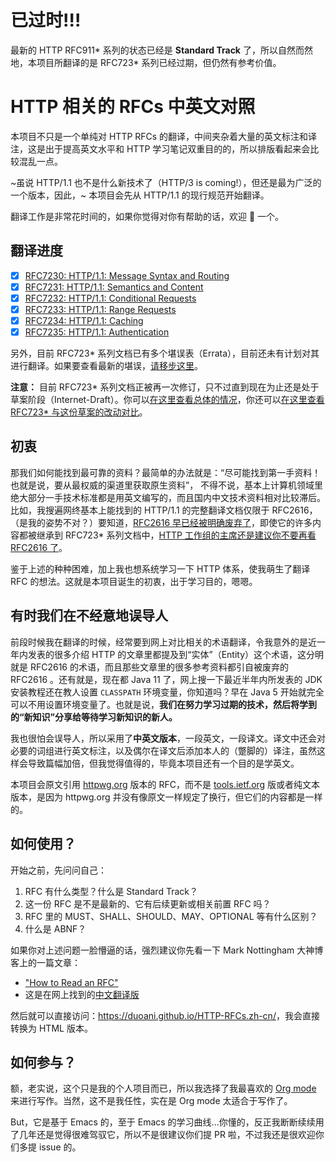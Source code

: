 # 已过时!!!
最新的 HTTP RFC911* 系列的状态已经是 **Standard Track** 了，所以自然而然地，本项目所翻译的是 RFC723* 系列已经过期，但仍然有参考价值。

# HTTP 相关的 RFCs 中英文对照

本项目不只是一个单纯对 HTTP RFCs 的翻译，中间夹杂着大量的英文标注和译注，这是出于提高英文水平和 HTTP 学习笔记双重目的的，所以排版看起来会比较混乱一点。

~虽说 HTTP/1.1 也不是什么新技术了（HTTP/3 is coming!），但还是最为广泛的一个版本，因此，~ 本项目会先从 HTTP/1.1 的现行规范开始翻译。

翻译工作是非常花时间的，如果你觉得对你有帮助的话，欢迎 :star2: 一个。

## 翻译进度

- [x] [RFC7230: HTTP/1.1: Message Syntax and Routing](https://duoani.github.io/HTTP-RFCs.zh-cn/RFC7230.html)
- [x] [RFC7231: HTTP/1.1: Semantics and Content](https://duoani.github.io/HTTP-RFCs.zh-cn/RFC7231.html)
- [x] [RFC7232: HTTP/1.1: Conditional Requests](https://duoani.github.io/HTTP-RFCs.zh-cn/RFC7232.html)
- [x] [RFC7233: HTTP/1.1: Range Requests](https://duoani.github.io/HTTP-RFCs.zh-cn/RFC7233.html)
- [x] [RFC7234: HTTP/1.1: Caching](https://duoani.github.io/HTTP-RFCs.zh-cn/RFC7234.html)
- [x] [RFC7235: HTTP/1.1: Authentication](https://duoani.github.io/HTTP-RFCs.zh-cn/RFC7235.html)

另外，目前 RFC723* 系列文档已有多个堪误表（Errata），目前还未有计划对其进行翻译。如果要查看最新的堪误，[请移步这里](https://datatracker.ietf.org/wg/httpbis/documents/)。

**注意：** 目前 RFC723* 系列文档正被再一次修订，只不过直到现在为止还是处于草案阶段（Internet-Draft）。你可以[在这里查看总体的情况](https://github.com/httpwg/http-core#draft-http-core-documents)，你还可以[在这里查看 RFC723* 与这份草案的改动对比](https://httpwg.org/http-core/diffs/diff_semantics_01.html)。

## 初衷

那我们如何能找到最可靠的资料？最简单的办法就是：“尽可能找到第一手资料！也就是说，要从最权威的渠道里获取原生资料”，
不得不说，基本上计算机领域里绝大部分一手技术标准都是用英文编写的，而且国内中文技术资料相对比较滞后。比如，我搜遍网终基本上能找到的 HTTP/1.1 的完整翻译文档仅限于 RFC2616，（是我的姿势不对？）要知道，[RFC2616 早已经被明确废弃了](https://httpwg.org/specs/)，即使它的许多内容都被继承到 RFC723* 系列文档中，[HTTP 工作组的主席还是建议你不要再看 RFC2616 了](https://www.mnot.net/blog/2014/06/07/rfc2616_is_dead)。

鉴于上述的种种困难，加上我也想系统学习一下 HTTP 体系，使我萌生了翻译 RFC 的想法。这就是本项目诞生的初衷，出于学习目的，嗯嗯。

## 有时我们在不经意地误导人

前段时候我在翻译的时候，经常要到网上对比相关的术语翻译，令我意外的是近一年内发表的很多介绍 HTTP 的文章里都提及到“实体”（Entity）这个术语，这分明就是 RFC2616 的术语，而且那些文章里的很多参考资料都引自被废弃的 RFC2616 。还有就是，现在都 Java 11 了，网上搜一下最近半年内所发表的 JDK 安装教程还在教人设置 `CLASSPATH` 环境变量，你知道吗？早在 Java 5 开始就完全可以不用设置环境变量了。也就是说，**我们在努力学习过期的技术，然后将学到的“新知识”分享给等待学习新知识的新人。**

我也很怕会误导人，所以采用了**中英文版本**，一段英文，一段译文。译文中还会对必要的词组进行英文标注，以及偶尔在译文后添加本人的（蹩脚的）译注，虽然这样会导致篇幅加倍，但我觉得值得的，毕竟本项目还有一个目的是学英文。

本项目会原文引用 [httpwg.org](https://httpwg.org/specs/) 版本的 RFC，而不是 [tools.ietf.org](https://tools.ietf.org/) 版或者纯文本版本，是因为 httpwg.org 并没有像原文一样规定了换行，但它们的内容都是一样的。

## 如何使用？

开始之前，先问问自己：

1. RFC 有什么类型？什么是 Standard Track？
2. 这一份 RFC 是不是最新的、它有后续更新或相关前置 RFC 吗？
3. RFC 里的 MUST、SHALL、SHOULD、MAY、OPTIONAL 等有什么区别？
4. 什么是 ABNF？

如果你对上述问题一脸懵逼的话，强烈建议你先看一下 Mark Nottingham 大神博客上的一篇文章：

- ["How to Read an RFC"](https://www.mnot.net/blog/2018/07/31/read_rfc)
- 这是在网上找到的[中文翻译版](https://www.freebuf.com/column/184598.html)

然后就可以直接访问：<https://duoani.github.io/HTTP-RFCs.zh-cn/>，我会直接转换为 HTML 版本。

## 如何参与？

额，老实说，这个只是我的个人项目而已，所以我选择了我最喜欢的 [Org mode](https://orgmode.org/) 来进行写作。当然，这不是我任性，实在是 Org mode 太适合于写作了。

But，它是基于 Emacs 的，至于 Emacs 的学习曲线...你懂的，反正我断断续续用了几年还是觉得很难驾驭它，所以不是很建议你们提 PR 啦，不过我还是很欢迎你们多提 issue 的。

